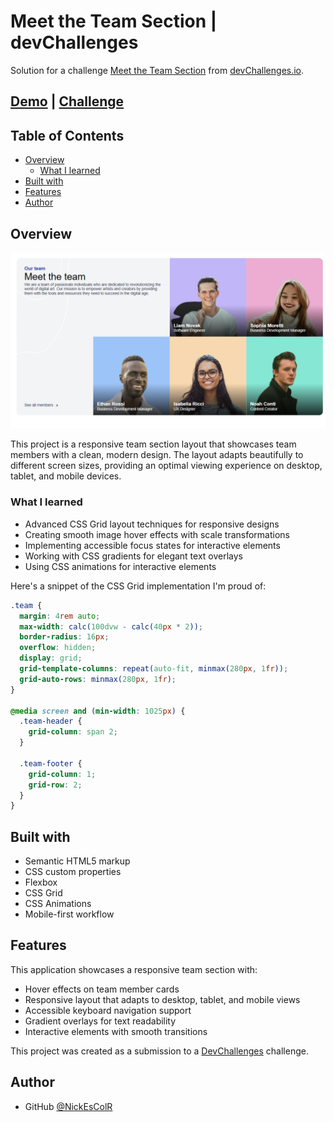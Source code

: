 # Meet the Team Section | devChallenges

Solution for a challenge [Meet the Team Section](https://devchallenges.io/challenge/meet-the-team-section-challenge) from [devChallenges.io](http://devchallenges.io).

## [Demo](https://our-team-layout-nickescolr.netlify.app/) | [Challenge](https://devchallenges.io/challenge/meet-the-team-section-challenge)

## Table of Contents

- [Overview](#overview)
  - [What I learned](#what-i-learned)
- [Built with](#built-with)
- [Features](#features)
- [Author](#author)

## Overview

![screenshot](./thumbnail.png)

This project is a responsive team section layout that showcases team members with a clean, modern design. The layout adapts beautifully to different screen sizes, providing an optimal viewing experience on desktop, tablet, and mobile devices.

### What I learned

- Advanced CSS Grid layout techniques for responsive designs
- Creating smooth image hover effects with scale transformations
- Implementing accessible focus states for interactive elements
- Working with CSS gradients for elegant text overlays
- Using CSS animations for interactive elements

Here's a snippet of the CSS Grid implementation I'm proud of:

```css
.team {
  margin: 4rem auto;
  max-width: calc(100dvw - calc(40px * 2));
  border-radius: 16px;
  overflow: hidden;
  display: grid;
  grid-template-columns: repeat(auto-fit, minmax(280px, 1fr));
  grid-auto-rows: minmax(280px, 1fr);
}

@media screen and (min-width: 1025px) {
  .team-header {
    grid-column: span 2;
  }

  .team-footer {
    grid-column: 1;
    grid-row: 2;
  }
}
```

## Built with

- Semantic HTML5 markup
- CSS custom properties
- Flexbox
- CSS Grid
- CSS Animations
- Mobile-first workflow

## Features

This application showcases a responsive team section with:

- Hover effects on team member cards
- Responsive layout that adapts to desktop, tablet, and mobile views
- Accessible keyboard navigation support
- Gradient overlays for text readability
- Interactive elements with smooth transitions

This project was created as a submission to a [DevChallenges](https://devchallenges.io/challenges-dashboard) challenge.

## Author

- GitHub [@NickEsColR](https://github.com/NickEsColR)
